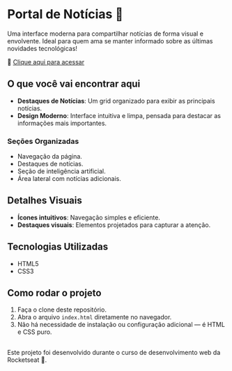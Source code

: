# Portal de Notícias 📰

Uma interface moderna para compartilhar notícias de forma visual e envolvente. Ideal para quem ama se manter informado sobre as últimas novidades tecnológicas!

🔗 [Clique aqui para acessar](https://giigio.github.io/news-page/)

## O que você vai encontrar aqui

- **Destaques de Notícias**: Um grid organizado para exibir as principais notícias.
- **Design Moderno**: Interface intuitiva e limpa, pensada para destacar as informações mais importantes.

### Seções Organizadas

- Navegação da página.
- Destaques de notícias.
- Seção de inteligência artificial.
- Área lateral com notícias adicionais.

## Detalhes Visuais

- **Ícones intuitivos**: Navegação simples e eficiente.
- **Destaques visuais**: Elementos projetados para capturar a atenção.

## Tecnologias Utilizadas

- HTML5
- CSS3

## Como rodar o projeto

1. Faça o clone deste repositório.
2. Abra o arquivo `index.html` diretamente no navegador.
3. Não há necessidade de instalação ou configuração adicional — é HTML e CSS puro.

##

Este projeto foi desenvolvido durante o curso de desenvolvimento web da Rocketseat 🚀.
